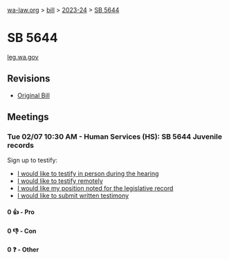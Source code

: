 [wa-law.org](/) > [bill](/bill/) > [2023-24](/bill/2023-24/) > [SB 5644](/bill/2023-24/sb/5644/)

# SB 5644
[leg.wa.gov](https://app.leg.wa.gov/billsummary?BillNumber=5644&Year=2023&Initiative=false)

## Revisions
* [Original Bill](1/)

## Meetings
### Tue 02/07 10:30 AM - Human Services (HS): SB 5644 Juvenile records
Sign up to testify:
* [I would like to testify in person during the hearing](https://app.leg.wa.gov/csi/Testifier/Add?chamber=House&mId=30658&aId=150680&caId=21110&tId=1)
* [I would like to testify remotely](https://app.leg.wa.gov/csi/Testifier/Add?chamber=House&mId=30658&aId=150680&caId=21110&tId=2)
* [I would like my position noted for the legislative record](https://app.leg.wa.gov/csi/Testifier/Add?chamber=House&mId=30658&aId=150680&caId=21110&tId=3)
* [I would like to submit written testimony](https://app.leg.wa.gov/csi/Testifier/Add?chamber=House&mId=30658&aId=150680&caId=21110&tId=4)

#### 0 👍 - Pro

#### 0 👎 - Con

#### 0 ❓ - Other
